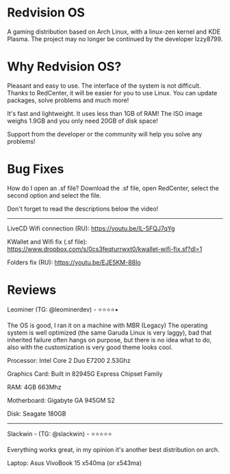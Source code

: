 # Redvision OS
A gaming distribution based on Arch Linux, with a linux-zen kernel and KDE Plasma.
The project may no longer be continued by the developer Izzy8799.

# Why Redvision OS?
Pleasant and easy to use. The interface of the system is not difficult. Thanks to RedCenter, it will be easier for you to use Linux. You can update packages, solve problems and much more!


It's fast and lightweight. It uses less than 1GB of RAM! The ISO image weighs 1.9GB and you only need 20GB of disk space!


Support from the developer or the community will help you solve any problems!

# Bug Fixes
How do I open an .sf file? Download the .sf file, open RedCenter, select the second option and select the file.

Don't forget to read the descriptions below the video!

----------

LiveCD Wifi connection (RU): https://youtu.be/IL-5FQJ7qYg

KWallet and Wifi fix (.sf file): https://www.dropbox.com/s/0cs3feqturrwxt0/kwallet-wifi-fix.sf?dl=1

Folders fix (RU): https://youtu.be/EJE5KM-88Io


# Reviews
Leominer (TG: @leominerdev) - ⭐️⭐️⭐️⭐️▪️

The OS is good, I ran it on a machine with MBR (Legacy)
The operating system is well optimized (the same Garuda Linux is very laggy), bad that inherited failure often hangs on purpose, but there is no idea what to do, also with the customization is very good theme looks cool.


Processor: Intel Core 2 Duo E7200 2.53Ghz

Graphics Card: Built in 82945G Express Chipset Family

RAM: 4GB 663Mhz

Motherboard: Gigabyte GA 945GM S2

Disk: Seagate 180GB

----------

Slackwin - (TG: @slackwin) - ⭐️⭐️⭐️⭐️⭐️

Everything works great, in my opinion it's another best distribution on arch.

Laptop: Asus VivoBook 15 x540ma (or x543ma)
